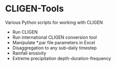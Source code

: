 # CLIGEN-Tools
Various Python scripts for working with CLIGEN

- Run CLIGEN
- Run international CLIGEN conversion tool
- Manipulate *.par file parameters in Excel
- Disaggregation to any sub-daily timestep
- Rainfall erosivity
- Extreme precipitation depth-duration-frequency
